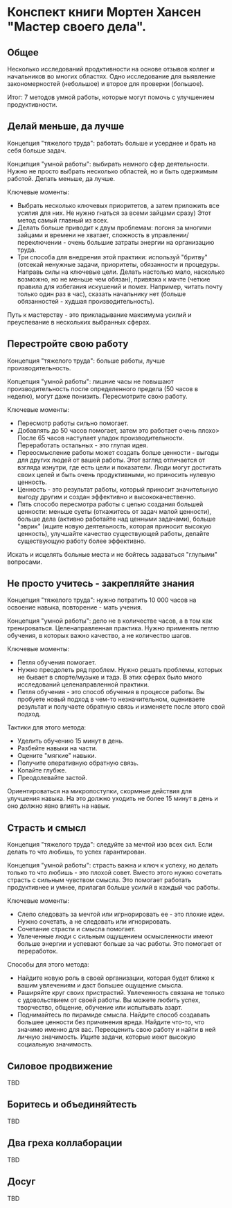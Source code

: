 # Конспект книги Мортен Хансен "Мастер своего дела".

## Общее

Несколько исследований продктивности на основе отзывов коллег и начальников во многих областях. Одно исследование для выявление закономерностей (небольшое) и второе для проверки (большое).

Итог: 7 методов умной работы, которые могут помочь с улучшением продуктивности.

## Делай меньше, да лучше

Концепция "тяжелого труда": работать больше и усерднее и брать на себя больше задач.

Конципция "умной работы": выбирать немного сфер деятельности. Нужно не просто выбрать несколько областей, но и быть одержимым работой. Делать меньше, да лучше.

Ключевые моменты:

*    Выбрать несколько ключевых приоритетов, а затем приложить все усилия для них. Не нужно гнаться за всеми зайцами сразу) Этот метод самый главный из всех.
*    Делать больше приводит к двум проблемам: погоня за многими зайцами и времени не хватает, сложность в управлении/переключении - очень большие затраты энергии на организацию труда.
*    Три способа для внедрения этой практики: используй "бритву" (отсекай ненужные задачи, приоритеты, обязанности и процедуры. Направь силы на ключевые цели. Делать настолько мало, насколько возможно, но не меньше чем обязан), привязка к мачте (четкие правила для избегания искушений и помех. Например, читать почту только один раз в час), сказать начальнику нет (больше обязанностей - худшая производительность).

Путь к мастерству - это прикладывание максимума усилий и преуспевание в нескольких выбранных сферах.

## Перестройте свою работу

Концепция "тяжелого труда": больше работы, лучше производительность. 

Копцепция "умной работы": лишние часы не повышают производительность после определенного предела (50 часов в неделю), могут даже понизить. Пересмотрите свою работу.

Ключевые моменты:

*    Пересмотр работы сильно помогает.
*    Добавлять до 50 часов помогает, затем это работает очень плохо> После 65 часов наступает упадок производительности. Переработать остальных - это глупая идея.
*    Переосмысление работы может создать болше ценности - выгоды для других людей от вашей работы. Этот взгляд отличается от взгляда изнутри, где есть цели и показатели. Люди могут достигать своих целей и быть очень продуктивными, но приносить нулевую ценность.
*    Ценность - это результат работы, который приносит значительную выгоду другим и создан эффективно и высококачественно.
*    Пять способо пересмотра работы с целью создания большей ценности: меньше суеты (откажитесь от задач малой ценности), больше дела (активно работайте над ценными задачами), больше "эврик" (ищите новую деятельность, которая приносит высокую ценность), улучшайте качество существующей работы, делайте существующую работу более эффективно.

Искать и исцелять больные места и не бойтесь задаваться "глупыми" вопросами.

## Не просто учитесь - закрепляйте знания

Концепция "тяжелого труда": нужно потратить 10 000 часов на освоение навыка, повторение - мать учения.

Концепция "умной работы": дело не в количестве часов, а в том как тренироваться. Целенаправленная практика. Нужно применять петлю обучения, в которых важно качество, а не количество шагов.

Ключевые моменты:

*    Петля обучения помогает.
*    Нужно преодолеть ряд проблем. Нужно решать проблемы, которых не бывает в спорте/музыке и тэдэ. В этих сферах было много исследований целенаправленной практики.
*    Петля обучения - это способ обучения в процессе работы. Вы пробуете новый подход в чем-то незначительном, оцениваете результат и получаете обратную связь и изменяете после этого свой подход.

Тактики для этого метода:
*    Уделить обучению 15 минут в день.
*    Разбейте навыки на части.
*    Оцените "мягкие" навыки.
*    Получите оперативную обратную связь.
*    Копайте глубже.
*    Преодолевайте застой.

Ориентироваться на микропоступки, скормные действия для улучшения навыка. На это должно уходить не более 15 минут в день и оно должно явно влиять на навык. 

## Страсть и смысл

Концепция "тяжелого труда": следуйте за мечтой изо всех сил. Если делать то что любишь, то успех гарантирован.

Концепция "умной работы": страсть важна и ключ к успеху, но делать только то что любишь - это плохой совет. Вместо этого нужно сочетать страсть с сильным чувством смысла. Это помогает работать продуктивнее и умнее, прилагая больше усилий в каждый час работы.

Ключевые моменты:

*    Слепо следовать за мечтой или игрнорировать ее - это плохие идеи. Нужно сочетать, а не следовать или игнорировать.
*    Сочетание страсти и смысла помогает.
*    Увлеченные люди с сильным ощущением осмысленности имеют больше энергии и успевают больше за час работы. Это помогает от переработок.

Способы для этого метода:

*    Найдите новую роль в своей организации, которая будет ближе к вашим увлечениям и даст большее ощущение смысла.
*    Раширяйте круг своих пристрастий. Увлеченность связана не только с удовольствием от своей работы. Вы можете любить успех, творчество, общение, обучение или испытывать азарт. 
*    Поднимайтесь по пирамиде смысла. Найдите способ создавать большее ценности без причинения вреда. Найдите что-то, что значимо именно для вас. Переоценить свою работу и найти в ней личную значимость. Ищите задачи, которые иеют высокую социальную значимость.

## Силовое продвижение

TBD

## Боритесь и объединяйтесть

TBD

## Два греха коллаборации

TBD

## Досуг

TBD


